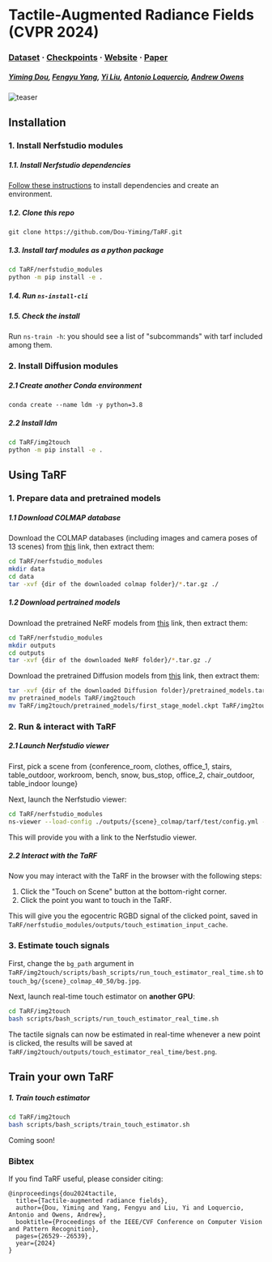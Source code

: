 # Tactile-Augmented Radiance Fields (CVPR 2024)

### [Dataset](https://www.dropbox.com/scl/fo/xusq5gvwauwakred27q9o/AHfcGs56Dv1ZCeitEM3-8_A?rlkey=07efzqehs918no80yi4jrokvh&st=0g4s2ioy&dl=0) · [Checkpoints](https://www.dropbox.com/scl/fo/h3jn0io2cnjz9m7n4i7l1/AIe4VzbKOusFFe7-ic_zHX0?rlkey=1q6337nku09i0mw1q2sjjk5os&st=vsab9jal&dl=0) · [Website](https://dou-yiming.github.io/TaRF/) · [Paper](https://arxiv.org/abs/2405.04534)

##### [Yiming Dou](https://dou-yiming.github.io/), [Fengyu Yang](https://fredfyyang.github.io/), [Yi Liu](), [Antonio Loquercio](https://antonilo.github.io/), [Andrew Owens](https://andrewowens.com/)

![teaser](./assets/figs/tarf.gif)

## Installation
### 1. Install Nerfstudio modules
##### 1.1. Install Nerfstudio dependencies
[Follow these instructions](https://docs.nerf.studio/quickstart/installation.html) to install dependencies and create an environment.

##### 1.2. Clone this repo
`git clone https://github.com/Dou-Yiming/TaRF.git`

##### 1.3. Install tarf modules as a python package

```sh
cd TaRF/nerfstudio_modules
python -m pip install -e .
```
##### 1.4. Run `ns-install-cli`

##### 1.5. Check the install
Run `ns-train -h`: you should see a list of "subcommands" with tarf included among them.

### 2. Install Diffusion modules
##### 2.1 Create another Conda environment
`conda create --name ldm -y python=3.8`

##### 2.2 Install ldm
```sh
cd TaRF/img2touch
python -m pip install -e .
```

## Using TaRF

### 1. Prepare data and pretrained models

##### 1.1 Download COLMAP database

Download the COLMAP databases (including images and camera poses of 13 scenes) from [this](https://www.dropbox.com/scl/fo/chyl14skmqqqlqn6qjn32/AEWhshTnqKn7IAE_QIxCqZM?rlkey=kcic3d0p5wyb3zad5x4srt1vc&st=2zjjhoq7&dl=0) link, then extract them:

```sh
cd TaRF/nerfstudio_modules
mkdir data
cd data
tar -xvf {dir of the downloaded colmap folder}/*.tar.gz ./
```

##### 1.2 Download pertrained models

Download the pretrained NeRF models from [this](https://www.dropbox.com/scl/fo/kgexp5j82t2obbfzwtol5/AJZ_nVEgWI7oE_tZrmMXw2o?rlkey=bx7o6ow6csmjsvg3svlgwjo9i&st=e6yocux0&dl=0) link, then extract them:

```sh
cd TaRF/nerfstudio_modules
mkdir outputs
cd outputs
tar -xvf {dir of the downloaded NeRF folder}/*.tar.gz ./
```

Download the pretrained Diffusion models from [this](https://www.dropbox.com/scl/fi/5n9vx5991ev8av5l6ca2e/pretrained_models.tar.gz?rlkey=gdbkyot3at0hrr76np0hu220n&st=7krfblmx&dl=0) link, then extract them:

```sh
tar -xvf {dir of the downloaded Diffusion folder}/pretrained_models.tar.gz ./
mv pretrained_models TaRF/img2touch
mv TaRF/img2touch/pretrained_models/first_stage_model.ckpt TaRF/img2touch/models/first_stage_models/kl-f8/model.ckpt
```

### 2. Run & interact with TaRF

##### 2.1 Launch Nerfstudio viewer

First, pick a scene from {conference_room, clothes, office_1, stairs, table_outdoor, workroom, bench, snow, bus_stop, office_2, chair_outdoor, table_indoor lounge}

Next, launch the Nerfstudio viewer:

```sh
cd TaRF/nerfstudio_modules
ns-viewer --load-config ./outputs/{scene}_colmap/tarf/test/config.yml --vis viewer --viewer.max-num-display-images 64
```

This will provide you with a link to the Nerfstudio viewer.

##### 2.2 Interact with the TaRF

Now you may interact with the TaRF in the browser with the following steps:

1. Click the "Touch on Scene" button at the bottom-right corner.
2. Click the point you want to touch in the TaRF.

This will give you the egocentric RGBD signal of the clicked point, saved in `TaRF/nerfstudio_modules/outputs/touch_estimation_input_cache`.

### 3. Estimate touch signals

First, change the `bg_path` argument in `TaRF/img2touch/scripts/bash_scripts/run_touch_estimator_real_time.sh` to `touch_bg/{scene}_colmap_40_50/bg.jpg`.

Next, launch real-time touch estimator on **another GPU**:

```sh
cd TaRF/img2touch
bash scripts/bash_scripts/run_touch_estimator_real_time.sh
```

The tactile signals can now be estimated in real-time whenever a new point is clicked, the results will be saved at `TaRF/img2touch/outputs/touch_estimator_real_time/best.png`.

## Train your own TaRF

##### 1. Train touch estimator

```sh
cd TaRF/img2touch
bash scripts/bash_scripts/train_touch_estimator.sh
```

Coming soon!

### Bibtex

If you find TaRF useful, please consider citing:

```
@inproceedings{dou2024tactile,
  title={Tactile-augmented radiance fields},
  author={Dou, Yiming and Yang, Fengyu and Liu, Yi and Loquercio, Antonio and Owens, Andrew},
  booktitle={Proceedings of the IEEE/CVF Conference on Computer Vision and Pattern Recognition},
  pages={26529--26539},
  year={2024}
}
```